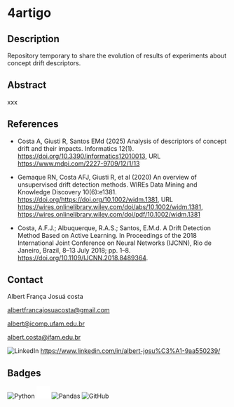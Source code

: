 # 4artigo

## Description

Repository temporary to share the evolution of results of experiments about concept drift descriptors.

## Abstract

xxx


## References

- Costa A, Giusti R, Santos EMd (2025) Analysis of descriptors of concept drift and their impacts. Informatics 12(1). https://doi.org/10.3390/informatics12010013, URL https://www.mdpi.com/2227-9709/12/1/13

- Gemaque RN, Costa AFJ, Giusti R, et al (2020) An overview of unsupervised drift detection methods. WIREs Data Mining and Knowledge Discovery 10(6):e1381. https://doi.org/https://doi.org/10.1002/widm.1381, URL https://wires.onlinelibrary.wiley.com/doi/abs/10.1002/widm.1381, https://wires.onlinelibrary.wiley.com/doi/pdf/10.1002/widm.1381

- Costa, A.F.J.; Albuquerque, R.A.S.; Santos, E.M.d. A Drift Detection Method Based on Active Learning. In Proceedings of the 2018 International Joint Conference on Neural Networks (IJCNN), Rio de Janeiro, Brazil, 8–13 July 2018; pp. 1–8. https://doi.org/10.1109/IJCNN.2018.8489364.

## Contact

Albert França Josuá costa

albertfrancajosuacosta@gmail.com

albert@icomp.ufam.edu.br

albert.costa@ifam.edu.br

![LinkedIn](https://img.shields.io/badge/linkedin-%230077B5.svg?style=for-the-badge&logo=linkedin&logoColor=white) <https://www.linkedin.com/in/albert-josu%C3%A1-9aa550239/>

## Badges

![Python](https://img.shields.io/badge/python-3670A0?style=for-the-badge&logo=python&logoColor=ffdd54)
![River](https://github.com/albertfrancajosuacosta/4artigo/blob/main/img/iconRiver.png "River")
![Pandas](https://img.shields.io/badge/pandas-%23150458.svg?style=for-the-badge&logo=pandas&logoColor=white)
![GitHub](https://img.shields.io/badge/github-%23121011.svg?style=for-the-badge&logo=github&logoColor=white)

